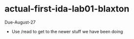# actual-first-ida-lab01-blaxton
Due-August-27

* Use /read to get to the newer stuff we have been doing
